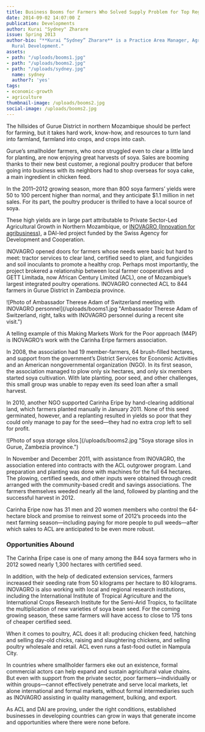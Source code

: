 ```yaml
---
title: Business Booms for Farmers Who Solved Supply Problem for Top Regional Business
date: 2014-09-02 14:07:00 Z
publication: Developments
author: Kurai "Sydney" Zharare
issue: Spring 2013
author-bio: "**Kurai “Sydney” Zharare** is a Practice Area Manager, Agribusiness and
  Rural Development."
assets:
- path: "/uploads/booms1.jpg"
- path: "/uploads/booms2.jpg"
- path: "/uploads/sydney.jpg"
  name: sydney
  author?: 'yes'
tags:
- economic-growth
- agriculture
thumbnail-image: /uploads/booms2.jpg
social-image: /uploads/booms2.jpg
---
```


<p>The hillsides of Gurue District in northern Mozambique should be perfect for farming, but it takes hard work, know-how, and resources to turn land into farmland, farmland into crops, and crops into cash.</p>


<p>Gurue’s smallholder farmers, who once struggled even to clear a little land for planting, are now enjoying great harvests of soya. Sales are booming thanks to their new best customer, a regional poultry producer that before going into business with its neighbors had to shop overseas for soya cake, a main ingredient in chicken feed.</p>
<p>In the 2011–2012 growing season, more than 800 soya farmers’ yields were 50 to 100 percent higher than normal, and they anticipate $1.1 million in net sales. For its part, the poultry producer is thrilled to have a local source of soya.</p>
<p>These high yields are in large part attributable to Private Sector-Led Agricultural Growth in Northern Mozambique, or <a href="http://dai.com/our-work/projects/mozambique%E2%80%94innovation-agribusiness-inovagro">INOVAGRO (Innovation for agribusiness)</a>, a DAI-led project funded by the Swiss Agency for Development and Cooperation.</p>
<p>INOVAGRO opened doors for farmers whose needs were basic but hard to meet: tractor services to clear land, certified seed to plant, and fungicides and soil inoculants to promote a healthy crop. Perhaps most importantly, the project brokered a relationship between local farmer cooperatives and GETT Limitada, now African Century Limited (ACL), one of Mozambique’s largest integrated poultry operations. INOVAGRO connected ACL to 844 farmers in Gurue District in Zambezia province.</p>
![Photo of Ambassador Therese Adam of Switzerland meeting with INOVAGRO personnel](/uploads/booms1.jpg "Ambassador Therese Adam of Switzerland, right, talks with INOVAGRO personnel during a recent site visit.")
<p>A telling example of this Making Markets Work for the Poor approach (M4P) is INOVAGRO’s work with the Carinha Eripe farmers association.</p>
<p>In 2008, the association had 19 member-farmers, 64 brush-filled hectares, and support from the government’s District Services for Economic Activities and an American nongovernmental organization (NGO). In its first season, the association managed to plow only six hectares, and only six members started soya cultivation. With late planting, poor seed, and other challenges, this small group was unable to repay even its seed loan after a small harvest.</p>
<p>In 2010, another NGO supported Carinha Eripe by hand-clearing additional land, which farmers planted manually in January 2011. None of this seed germinated, however, and a replanting resulted in yields so poor that they could only manage to pay for the seed—they had no extra crop left to sell for profit.</p>
![Photo of soya storage silos.](/uploads/booms2.jpg "Soya storage silos in Gurue, Zambezia province.") 
<p>In November and December 2011, with assistance from INOVAGRO, the association entered into contracts with the ACL outgrower program. Land preparation and planting was done with machines for the full 64 hectares. The plowing, certified seeds, and other inputs were obtained through credit arranged with the community-based credit and savings associations. The farmers themselves weeded nearly all the land, followed by planting and the successful harvest in 2012.</p>
<p>Carinha Eripe now has 31 men and 20 women members who control the 64-hectare block and promise to reinvest some of 2012’s proceeds into the next farming season—including paying for more people to pull weeds—after which sales to ACL are anticipated to be even more robust.</p>
<h3>Opportunities Abound</h3>
<p>The Carinha Eripe case is one of many among the 844 soya farmers who in 2012 sowed nearly 1,300 hectares with certified seed.</p>
<p>In addition, with the help of dedicated extension services, farmers increased their seeding rate from 50 kilograms per hectare to 80 kilograms. INOVAGRO is also working with local and regional research institutions, including the International Institute of Tropical Agriculture and the International Crops Research Institute for the Semi-Arid Tropics, to facilitate the multiplication of new varieties of soya bean seed. For the coming growing season, these same farmers will have access to close to 175 tons of cheaper certified seed.</p>
<p>When it comes to poultry, ACL does it all: producing chicken feed, hatching and selling day-old chicks, raising and slaughtering chickens, and selling poultry wholesale and retail. ACL even runs a fast-food outlet in Nampula City.</p>
<p>In countries where smallholder farmers eke out an existence, formal commercial actors can help expand and sustain agricultural value chains. But even with support from the private sector, poor farmers—individually or within groups—cannot effectively penetrate and serve local markets, let alone international and formal markets, without formal intermediaries such as INOVAGRO assisting in quality management, bulking, and export.</p>
<p>As ACL and DAI are proving, under the right conditions, established businesses in developing countries can grow in ways that generate income and opportunities where there were none before.</p>
